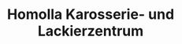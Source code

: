 ---
title: "Homolla Karosserie- und Lackierzentrum"
url: /magdeburg/homolla-karosserie-und-lackierzentrum/
shop: Autowerkstatt
---